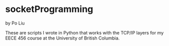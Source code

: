 socketProgramming
=================
by Po Liu

These are scripts I wrote in Python that works with the TCP/IP layers for my EECE 456 course at the University of British Columbia.